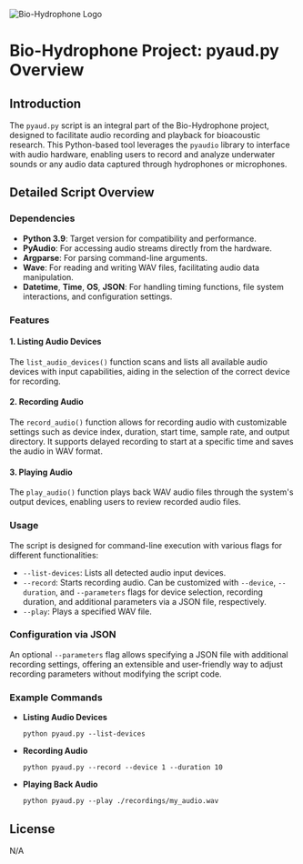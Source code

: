 ![Bio-Hydrophone Logo](https://github.com/OmarZaidi/Bio-Hydrophone/496.png.png?raw=true)
# Bio-Hydrophone Project: pyaud.py Overview

## Introduction
The `pyaud.py` script is an integral part of the Bio-Hydrophone project, designed to facilitate audio recording and playback for bioacoustic research. This Python-based tool leverages the `pyaudio` library to interface with audio hardware, enabling users to record and analyze underwater sounds or any audio data captured through hydrophones or microphones.

## Detailed Script Overview

### Dependencies
- **Python 3.9**: Target version for compatibility and performance.
- **PyAudio**: For accessing audio streams directly from the hardware.
- **Argparse**: For parsing command-line arguments.
- **Wave**: For reading and writing WAV files, facilitating audio data manipulation.
- **Datetime**, **Time**, **OS**, **JSON**: For handling timing functions, file system interactions, and configuration settings.

### Features

#### 1. **Listing Audio Devices**
The `list_audio_devices()` function scans and lists all available audio devices with input capabilities, aiding in the selection of the correct device for recording.

#### 2. **Recording Audio**
The `record_audio()` function allows for recording audio with customizable settings such as device index, duration, start time, sample rate, and output directory. It supports delayed recording to start at a specific time and saves the audio in WAV format.

#### 3. **Playing Audio**
The `play_audio()` function plays back WAV audio files through the system's output devices, enabling users to review recorded audio files.

### Usage
The script is designed for command-line execution with various flags for different functionalities:

- `--list-devices`: Lists all detected audio input devices.
- `--record`: Starts recording audio. Can be customized with `--device`, `--duration`, and `--parameters` flags for device selection, recording duration, and additional parameters via a JSON file, respectively.
- `--play`: Plays a specified WAV file.

### Configuration via JSON
An optional `--parameters` flag allows specifying a JSON file with additional recording settings, offering an extensible and user-friendly way to adjust recording parameters without modifying the script code.

### Example Commands
- **Listing Audio Devices**
  ```
  python pyaud.py --list-devices
  ```
- **Recording Audio**
  ```
  python pyaud.py --record --device 1 --duration 10
  ```
- **Playing Back Audio**
  ```
  python pyaud.py --play ./recordings/my_audio.wav
  ```
## License
N/A
